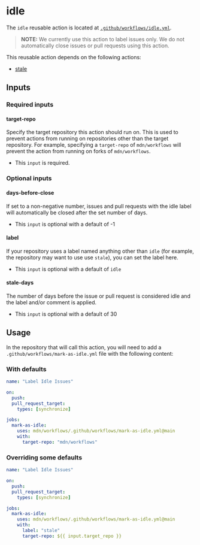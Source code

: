 # idle

The `idle` reusable action is located at [`.github/workflows/idle.yml`](https://github.com/mdn/workflows/tree/main/.github/workflows/idle.yml).

> **NOTE:** We currently use this action to label issues only. We do not automatically close issues or pull requests using this action.

This reusable action depends on the following actions:

- [stale](https://github.com/marketplace/actions/close-stale-issues)

## Inputs

### Required inputs

#### target-repo

Specify the target repository this action should run on. This is used to prevent actions from running on repositories other than the target repository. For example, specifying a `target-repo` of `mdn/workflows` will prevent the action from running on forks of `mdn/workflows`.

- This `input` is required.

### Optional inputs

#### days-before-close

If set to a non-negative number, issues and pull requests with the idle label will automatically be closed after the set number of days.

- This `input` is optional with a default of -1

#### label

If your repository uses a label named anything other than `idle` (for example, the repository may want to use use `stale`), you can set the label here.

- This `input` is optional with a default of `idle`

#### stale-days

The number of days before the issue or pull request is considered idle and the label and/or comment is applied.

- This `input` is optional with a default of 30

## Usage

In the repository that will call this action, you will need to add a `.github/workflows/mark-as-idle.yml` file with the following content:

### With defaults

```yml
name: "Label Idle Issues"

on:
  push:
  pull_request_target:
    types: [synchronize]

jobs:
  mark-as-idle:
    uses: mdn/workflows/.github/workflows/mark-as-idle.yml@main
    with:
      target-repo: "mdn/workflows"
```

### Overriding some defaults

```yml
name: "Label Idle Issues"

on:
  push:
  pull_request_target:
    types: [synchronize]

jobs:
  mark-as-idle:
    uses: mdn/workflows/.github/workflows/mark-as-idle.yml@main
    with:
      label: "stale"
      target-repo: ${{ input.target_repo }}
```
